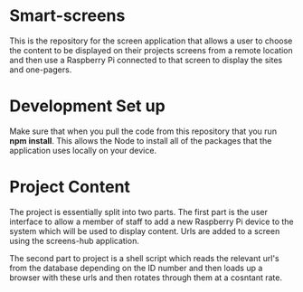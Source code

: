 # Smart-screens

This is the repository for the screen application that allows a user to choose the content to be displayed on their projects screens from a remote location and then use a Raspberry Pi connected to that screen to display the sites and one-pagers.

# Development Set up

Make sure that when you pull the code from this repository that you run **npm install**. This allows the Node to install all of the packages that the application uses locally on your device.

# Project Content

The project is essentially split into two parts. The first part is the user interface to allow a member of staff to add a new Raspberry Pi device to the system which will be used to display content. Urls are added to a screen using the screens-hub application.

The second part to project is a shell script which reads the relevant url's from the database depending on the ID number and then loads up a browser with these urls and then rotates through them at a cosntant rate.